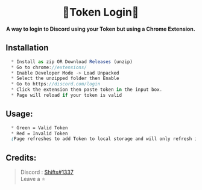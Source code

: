 <h1 align="center"> 🔐Token Login🔐 </h1>

<p align='center'>
  <b>A way to login to Discord using your Token but using a Chrome Extension.</b><br>
</p>

## Installation
```js
  * Install as zip OR Download Releases (unzip)
  * Go to chrome://extensions/
  * Enable Developer Mode -> Load Unpacked
  * Select the unzipped folder then Enable
  * Go to https://discord.com/login
  * Click the extension then paste token in the input box.
  * Page will reload if your token is valid
```

##  Usage:
```css
  * Green = Valid Token
  * Red = Invalid Token
  (Page refreshes to add Token to local storage and will only refresh if the input box is Green)
```

##  Credits:
 > Discord : [Shifts#1337](https://discord.com/users/994717305542021244)
 > <br>Leave a ⭐
